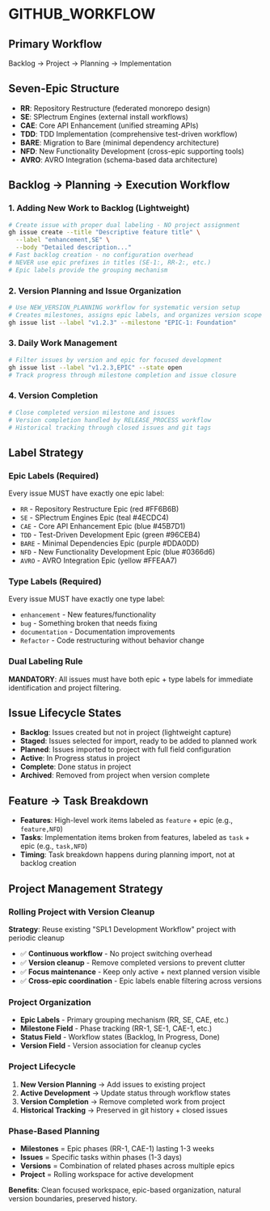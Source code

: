 # GITHUB_WORKFLOW

## Primary Workflow
Backlog → Project → Planning → Implementation

## Seven-Epic Structure
- **RR**: Repository Restructure (federated monorepo design)
- **SE**: SPlectrum Engines (external install workflows)  
- **CAE**: Core API Enhancement (unified streaming APIs)
- **TDD**: TDD Implementation (comprehensive test-driven workflow)
- **BARE**: Migration to Bare (minimal dependency architecture)
- **NFD**: New Functionality Development (cross-epic supporting tools)
- **AVRO**: AVRO Integration (schema-based data architecture)

## Backlog → Planning → Execution Workflow

### 1. Adding New Work to Backlog (Lightweight)
```bash
# Create issue with proper dual labeling - NO project assignment  
gh issue create --title "Descriptive feature title" \
  --label "enhancement,SE" \
  --body "Detailed description..."
# Fast backlog creation - no configuration overhead
# NEVER use epic prefixes in titles (SE-1:, RR-2:, etc.)
# Epic labels provide the grouping mechanism
```

### 2. Version Planning and Issue Organization
```bash
# Use NEW_VERSION_PLANNING workflow for systematic version setup
# Creates milestones, assigns epic labels, and organizes version scope
gh issue list --label "v1.2.3" --milestone "EPIC-1: Foundation"
```

### 3. Daily Work Management
```bash
# Filter issues by version and epic for focused development
gh issue list --label "v1.2.3,EPIC" --state open
# Track progress through milestone completion and issue closure
```

### 4. Version Completion
```bash
# Close completed version milestone and issues
# Version completion handled by RELEASE_PROCESS workflow
# Historical tracking through closed issues and git tags
```

## Label Strategy

### Epic Labels (Required)
Every issue MUST have exactly one epic label:
- `RR` - Repository Restructure Epic (red #FF6B6B)
- `SE` - SPlectrum Engines Epic (teal #4ECDC4)  
- `CAE` - Core API Enhancement Epic (blue #45B7D1)
- `TDD` - Test-Driven Development Epic (green #96CEB4)
- `BARE` - Minimal Dependencies Epic (purple #DDA0DD)
- `NFD` - New Functionality Development Epic (blue #0366d6)
- `AVRO` - AVRO Integration Epic (yellow #FFEAA7)

### Type Labels (Required)
Every issue MUST have exactly one type label:
- `enhancement` - New features/functionality
- `bug` - Something broken that needs fixing
- `documentation` - Documentation improvements
- `Refactor` - Code restructuring without behavior change

### Dual Labeling Rule
**MANDATORY**: All issues must have both epic + type labels for immediate identification and project filtering.

## Issue Lifecycle States
- **Backlog**: Issues created but not in project (lightweight capture)
- **Staged**: Issues selected for import, ready to be added to planned work
- **Planned**: Issues imported to project with full field configuration  
- **Active**: In Progress status in project
- **Complete**: Done status in project
- **Archived**: Removed from project when version complete

## Feature → Task Breakdown
- **Features**: High-level work items labeled as `feature` + epic (e.g., `feature,NFD`)
- **Tasks**: Implementation items broken from features, labeled as `task` + epic (e.g., `task,NFD`)
- **Timing**: Task breakdown happens during planning import, not at backlog creation

## Project Management Strategy

### Rolling Project with Version Cleanup
**Strategy**: Reuse existing "SPL1 Development Workflow" project with periodic cleanup
- ✅ **Continuous workflow** - No project switching overhead
- ✅ **Version cleanup** - Remove completed versions to prevent clutter  
- ✅ **Focus maintenance** - Keep only active + next planned version visible
- ✅ **Cross-epic coordination** - Epic labels enable filtering across versions

### Project Organization
- **Epic Labels** - Primary grouping mechanism (RR, SE, CAE, etc.)
- **Milestone Field** - Phase tracking (RR-1, SE-1, CAE-1, etc.) 
- **Status Field** - Workflow states (Backlog, In Progress, Done)
- **Version Field** - Version association for cleanup cycles

### Project Lifecycle
1. **New Version Planning** → Add issues to existing project
2. **Active Development** → Update status through workflow states  
3. **Version Completion** → Remove completed work from project
4. **Historical Tracking** → Preserved in git history + closed issues

### Phase-Based Planning
- **Milestones** = Epic phases (RR-1, CAE-1) lasting 1-3 weeks
- **Issues** = Specific tasks within phases (1-3 days)  
- **Versions** = Combination of related phases across multiple epics
- **Project** = Rolling workspace for active development

**Benefits**: Clean focused workspace, epic-based organization, natural version boundaries, preserved history.